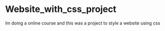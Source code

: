 # Website_with_css_project
Im doing a online course and this was a project to style a website using css
